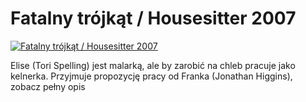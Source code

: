 Fatalny trójkąt / Housesitter 2007 
=============
[![Fatalny trójkąt / Housesitter 2007 ](http://vidos.pl/images/player.gif)](http://vidos.pl/fatalny-trojkat-housesitter-2007)

 Elise (Tori Spelling) jest malarką, ale by zarobić na chleb pracuje jako kelnerka. Przyjmuje propozycję pracy od Franka (Jonathan Higgins), zobacz pełny opis
